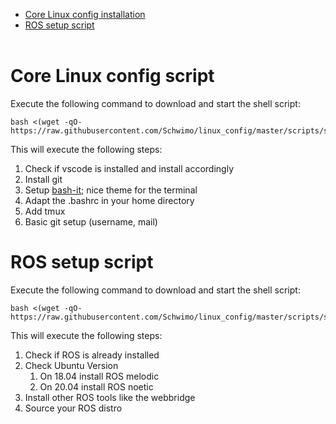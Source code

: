 
* [Core Linux config installation](#Core-Linux-config-script)
* [ROS setup script](#ROS-setup-script)
<br></br>

# Core Linux config script

Execute the following command to download and start the shell script:
```
bash <(wget -qO- https://raw.githubusercontent.com/Schwimo/linux_config/master/scripts/setup_linux_env.bash)
```

This will execute the following steps:
1. Check if vscode is installed and install accordingly
2. Install git
3. Setup [bash-it](https://github.com/Bash-it/bash-it); nice theme for the terminal
4. Adapt the .bashrc in your home directory
5. Add tmux
6. Basic git setup (username, mail)
    
# ROS setup script

Execute the following command to download and start the shell script:
```
bash <(wget -qO- https://raw.githubusercontent.com/Schwimo/linux_config/master/scripts/setup_ros.bash)
```

This will execute the following steps:
1. Check if ROS is already installed
2. Check Ubuntu Version
    1. On 18.04 install ROS melodic
    2. On 20.04 install ROS noetic
3. Install other ROS tools like the webbridge
4. Source your ROS distro
